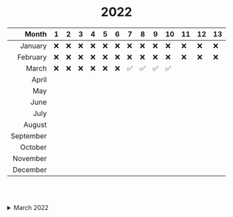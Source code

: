 # **<div align=center>2022</div>**

|     Month | 1   | 2   | 3   | 4   | 5   | 6   | 7   | 8   | 9   | 10  | 11  | 12  | 13  | 14  | 15  | 16  | 17  | 18  | 19  | 20  | 21  | 22  | 23  | 24  | 25  | 26  | 27  | 28  | 29  | 30  | 31  |
| --------: | --- | --- | --- | --- | --- | --- | --- | --- | --- | --- | --- | --- | --- | --- | --- | --- | --- | --- | --- | --- | --- | --- | --- | --- | --- | --- | --- | --- | --- | --- | --- |
|   January | ❌  | ❌  | ❌  | ❌  | ❌  | ❌  | ❌  | ❌  | ❌  | ❌  | ❌  | ❌  | ❌  | ❌  | ❌  | ❌  | ❌  | ❌  | ❌  | ❌  | ❌  | ❌  | ❌  | ❌  | ❌  | ❌  | ❌  | ❌  | ❌  | ❌  | ❌  |
|  February | ❌  | ❌  | ❌  | ❌  | ❌  | ❌  | ❌  | ❌  | ❌  | ❌  | ❌  | ❌  | ❌  | ❌  | ❌  | ❌  | ❌  | ❌  | ❌  | ❌  | ❌  | ❌  | ❌  | ❌  | ❌  | ❌  | ❌  | ❌  | ❌  | ❌  | ❌  |
|     March | ❌  | ❌  | ❌  | ❌  | ❌  | ❌  | ✅  | ✅  | ✅  | ✅  |
|     April |
|       May |
|      June |
|      July |
|    August |
| September |
|   October |
|  November |
|  December |

<br /><br />

<details>  <summary>March 2022</summary>

<table style="margin-left: 3rem">
  <tr>
    <th>Date</th> <th>Name</th> <th>Difficulty</th> <th>Tags</th>
  </tr>
  <tr>
    <td>07</td> <td>[Merge Two Sorted Lists](https://leetcode.com/problems/merge-two-sorted-lists/)</td> <td>🟢Easy</td> <td>Linked List, Two Pointer</td>
  </tr>
  <tr>
    <td>08</td> <td>[Linked List Cycle](https://leetcode.com/problems/linked-list-cycle/)</td> <td>🟢Easy</td> <td>Linked List, Two Pointer</td>
  </tr>
  <tr>
    <td>09</td> <td><a target="_blank" href="https://leetcode.com/problems/remove-duplicates-from-sorted-list-ii">Remove Duplicates From Sorted List II</a></td> <td>🟠Medium<td>Linked List</td>
  </tr>
  <tr>
    <td>10</td> <td>[Add Two Numbers](https://leetcode.com/problems/add-two-numbers/)</td> <td>🟠Medium<td>Linked List, Maths</td>
  </tr>
  <tr>
    <td>11</td> <td>[Rotate List](https://leetcode.com/problems/rotate-list/)</td> <td>🟠Medium<td>Linked List, Two Pointer</td>
  </tr>
</table>

</details>
